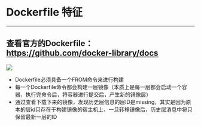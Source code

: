 # Dockerfile 特征
---
查看官方的Dockerfile：https://github.com/docker-library/docs
---

![](/assets/00dockerfile.png)
- Dockerfile必须具备一个FROM命令来进行构建
- 每一个Dockerfile命令都会构建一层镜像（本质上是每一层都会启动一个容器，执行完命令后，将容器进行提交后，产生新的镜像层）
- 通过查看下载下来的镜像，发现历史层信息的层ID是missing，其实是因为原本的层id只存在于构建镜像的宿主机上，一旦转移镜像后，历史层消息中将只保留最新一层的ID

